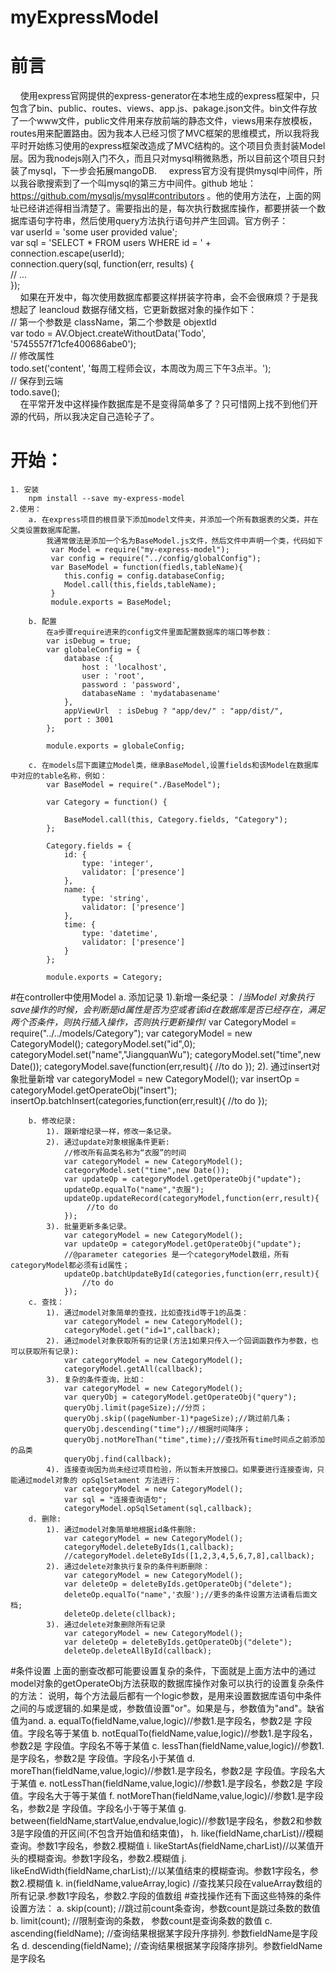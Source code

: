 # myExpressModel
# 前言
&nbsp;&nbsp;&nbsp;&nbsp;使用express官网提供的express-generator在本地生成的express框架中，只包含了bin、public、routes、views、app.js、pakage.json文件。bin文件存放了一个www文件，public文件用来存放前端的静态文件，views用来存放模板，routes用来配置路由。因为我本人已经习惯了MVC框架的思维模式，所以我将我平时开始练习使用的express框架改造成了MVC结构的。这个项目负责封装Model 层。因为我nodejs刚入门不久，而且只对mysql稍微熟悉，所以目前这个项目只封装了mysql，下一步会拓展mangoDB.
&nbsp;&nbsp;&nbsp;&nbsp;express官方没有提供mysql中间件，所以我谷歌搜索到了一个叫mysql的第三方中间件。github 地址：https://github.com/mysqljs/mysql#contributors 。他的使用方法在，上面的网址已经讲述得相当清楚了。需要指出的是，每次执行数据库操作，都要拼装一个数据库语句字符串，然后使用query方法执行语句并产生回调。官方例子：<br/>
   var userId = 'some user provided value';<br/>
var sql    = 'SELECT * FROM users WHERE id = ' + connection.escape(userId);<br/>
connection.query(sql, function(err, results) {<br/>
  // ...<br/>
});<br/>
&nbsp;&nbsp;&nbsp;&nbsp;如果在开发中，每次使用数据库都要这样拼装字符串，会不会很麻烦？于是我想起了 leancloud 数据存储文档，它更新数据对象的操作如下：<br/>
// 第一个参数是 className，第二个参数是 objextId<br/>
  var todo = AV.Object.createWithoutData('Todo', '5745557f71cfe400686abe0');<br/>
  // 修改属性<br/>
  todo.set('content', '每周工程师会议，本周改为周三下午3点半。');<br/>
  // 保存到云端<br/>
  todo.save();<br/>
  &nbsp;&nbsp;&nbsp;&nbsp;在平常开发中这样操作数据库是不是变得简单多了？只可惜网上找不到他们开源的代码，所以我决定自己造轮子了。
# 开始：
    1. 安装
        npm install --save my-express-model
    2.使用：
        a. 在express项目的根目录下添加model文件夹，并添加一个所有数据表的父类，并在父类设置数据库配置。
       		我通常做法是添加一个名为BaseModel.js文件，然后文件中声明一个类，代码如下
	         var Model = require("my-express-model");
	         var config = require("../config/globalConfig");
	         var BaseModel = function(fiedls,tableName){
	            this.config = config.databaseConfig;
	            Model.call(this,fields,tableName);
	         }
	         module.exports = BaseModel;
       
        b. 配置
        	在a步骤require进来的config文件里面配置数据库的端口等参数：
	        var isDebug = true;
			var globaleConfig = {
				database :{
					host : 'localhost',
					user : 'root',
					password : 'password',
					databaseName : 'mydatabasename'
				},
				appViewUrl  : isDebug ? "app/dev/" : "app/dist/",
				port : 3001
			};

			module.exports = globaleConfig;

		c. 在models层下面建立Model类，继承BaseModel,设置fields和该Model在数据库中对应的table名称，例如：
			var BaseModel = require("./BaseModel");

			var Category = function() {

			    BaseModel.call(this, Category.fields, "Category");
			};

			Category.fields = {
			    id: {
			        type: 'integer',
			        validator: ['presence']
			    },
			    name: {
			        type: 'string',
			        validator: ['presence']
			    },
			    time: {
			        type: 'datetime',
			        validator: ['presence']
			    }
			};

			module.exports = Category;

#在controller中使用Model
		a. 添加记录
			1).新增一条纪录：
				 /*当Model 对象执行save操作的时候，会判断是id属性是否为空或者该id在数据库是否已经存在，满足两个否条件，则执行插入操作，否则执行更新操作*/
	       		 var CategoryModel = require("../../models/Category");
	       		 var categoryModel = new CategoryModel();
				 categoryModel.set("id",0);
				 categoryModel.set("name","JiangquanWu");
				 categoryModel.set("time",new Date());
				 categoryModel.save(function(err,result){
					 //to do
				 });
			2). 通过insert对象批量新增
				var categoryModel = new CategoryModel();
				var insertOp = categoryModel.getOperateObj("insert");
				insertOp.batchInsert(categories,function(err,result){
					 //to do
				});

		b. 修改纪录:
			1). 跟新增纪录一样，修改一条记录。
			2). 通过update对象根据条件更新:
				//修改所有品类名称为“衣服”的时间
				var categoryModel = new CategoryModel();
				categoryModel.set("time",new Date());
				var updateOp = categoryModel.getOperateObj("update");
				updateOp.equalTo("name","衣服");
				updateOp.updateRecord(categoryModel,function(err,result){
					 //to do
				});
			3). 批量更新多条记录。
				var categoryModel = new CategoryModel();
				var updateOp = categoryModel.getOperateObj("update");
				//@parameter categories 是一个categoryModel数组，所有categoryModel都必须有id属性；
				updateOp.batchUpdateById(categories,function(err,result){
					//to do
				});
		c. 查找：
		    1). 通过model对象简单的查找，比如查找id等于1的品类：
		    	var categoryModel = new CategoryModel();
		    	categoryModel.get("id=1",callback);
		    2). 通过model对象获取所有的记录(方法1如果只传入一个回调函数作为参数，也可以获取所有记录):
		    	var categoryModel = new CategoryModel();
		    	categoryModel.getAll(callback);
		    3). 复杂的条件查询，比如：
		    	var categoryModel = new CategoryModel();
		    	var queryObj = categoryModel.getOperateObj("query");
				queryObj.limit(pageSize);//分页；
				queryObj.skip((pageNumber-1)*pageSize);//跳过前几条；
				queryObj.descending("time");//根据时间降序；
				queryObj.notMoreThan("time",time);//查找所有time时间点之前添加的品类
				queryObj.find(callback);
			4). 连接查询因为尚未经过项目检验，所以暂未开放接口。如果要进行连接查询，只能通过model对象的 opSqlSetament 方法进行：
				var categoryModel = new CategoryModel();
				var sql = "连接查询语句";
				categoryModel.opSqlSetament(sql,callback);
		d. 删除:
			1). 通过model对象简单地根据id条件删除:
				var categoryModel = new CategoryModel();
				categoryModel.deleteByIds(1,callback);
				//categoryModel.deleteByIds([1,2,3,4,5,6,7,8],callback);
			2). 通过delete对象执行复杂的条件判断删除：
				var categoryModel = new CategoryModel();
				var deleteOp = deleteByIds.getOperateObj("delete");
				deleteOp.equalTo("name",'衣服');//更多的条件设置方法请看后面文档;
				deleteOp.delete(cllback);
			3). 通过delete对象删除所有记录
				var categoryModel = new CategoryModel();
				var deleteOp = deleteByIds.getOperateObj("delete");
				deleteOp.deleteAllById(callback);
#条件设置
	上面的删查改都可能要设置复杂的条件，下面就是上面方法中的通过model对象的getOperateObj方法获取的数据库操作对象可以执行的设置复杂条件的方法：
	说明，每个方法最后都有一个logic参数，是用来设置数据库语句中条件之间的与或逻辑的.如果是或，参数值设置"or"。如果是与，参数值为"and"。缺省值为and.
	a. equalTo(fieldName,value,logic)//参数1.是字段名，参数2是 字段值。字段名等于某值
	b. notEqualTo(fieldName,value,logic)//参数1.是字段名，参数2是 字段值。字段名不等于某值
	c. lessThan(fieldName,value,logic)//参数1.是字段名，参数2是 字段值。字段名小于某值
	d. moreThan(fieldName,value,logic)//参数1.是字段名，参数2是 字段值。字段名大于某值
	e. notLessThan(fieldName,value,logic)//参数1.是字段名，参数2是 字段值。字段名大于等于某值
	f. notMoreThan(fieldName,value,logic)//参数1.是字段名，参数2是 字段值。字段名小于等于某值
	g. between(fieldName,startValue,endvalue,logic)//参数1是字段名，参数2和参数3是字段值的开区间(不包含开始值和结束值)，
	h. like(fieldName,charList)//模糊查询。参数1字段名，参数2.模糊值
	i. likeStartAs(fieldName,charList)//以某值开头的模糊查询。参数1字段名，参数2.模糊值
	j. likeEndWidth(fieldName,charList);//以某值结束的模糊查询。参数1字段名，参数2.模糊值
	k. in(fieldName,valueArray,logic) //查找某只段在valueArray数组的所有记录.参数1字段名，参数2.字段的值数组
#查找操作还有下面这些特殊的条件设置方法：
	a. skip(count); //跳过前count条查询，参数count是跳过条数的数值
	b. limit(count); //限制查询的条数， 参数count是查询条数的数值
	c. ascending(fieldName); //查询结果根据某字段升序排列. 参数fieldName是字段名
	d. descending(fieldName); //查询结果根据某字段降序排列。参数fieldName是字段名